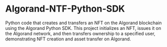 # Algorand-NTF-Python-SDK
Python code that creates and transfers an NFT on the Algorand blockchain using the Algorand Python SDK. This project initializes an NFT, issues it on the Algorand network, and then transfers ownership to a specified user, demonstrating NFT creation and asset transfer on Algorand.
